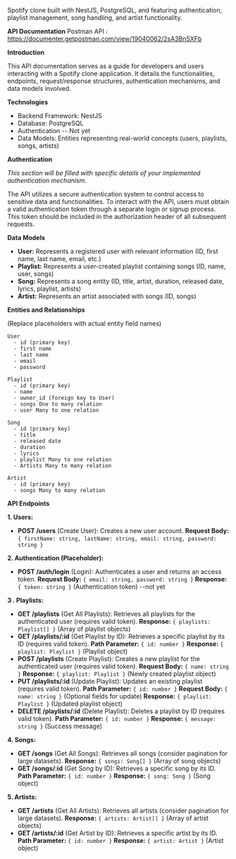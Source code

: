 Spotify clone built with NestJS, PostgreSQL, and featuring authentication, playlist management, song handling, and artist functionality.

**API Documentation**
Postman API : https://documenter.getpostman.com/view/19040062/2sA3Bn5XFb

**Introduction**

This API documentation serves as a guide for developers and users interacting with a Spotify clone application. It details the functionalities, endpoints, request/response structures, authentication mechanisms, and data models involved.

**Technologies**

- Backend Framework: NestJS
- Database: PostgreSQL
- Authentication -- Not yet
- Data Models: Entities representing real-world concepts (users, playlists, songs, artists)

**Authentication**

_This section will be filled with specific details of your implemented authentication mechanism._

The API utilizes a secure authentication system to control access to sensitive data and functionalities. To interact with the API, users must obtain a valid authentication token through a separate login or signup process. This token should be included in the authorization header of all subsequent requests.

**Data Models**

- **User:** Represents a registered user with relevant information (ID, first name, last name, email, etc.)
- **Playlist:** Represents a user-created playlist containing songs (ID, name, user, songs)
- **Song:** Represents a song entity (ID, title, artist, duration, released date, lyrics, playlist, artists)
- **Artist:** Represents an artist associated with songs (ID, songs)

**Entities and Relationships**

(Replace placeholders with actual entity field names)

```
User
  - id (primary key)
  - first name
  - last name
  - email
  - password

Playlist
  - id (primary key)
  - name
  - owner_id (foreign key to User)
  - songs One to many relation
  - user Many to one relation

Song
  - id (primary key)
  - title
  - released date
  - duration
  - lyrics
  - playlist Many to one relation
  - Artists Many to many relation

Artist
  - id (primary key)
  - songs Many to many relation
```

**API Endpoints**

**1. Users:**

- **POST /users** (Create User): Creates a new user account. **Request Body:** `{ firstName: string, lastName: string, email: string, password: string }`

**2. Authentication (Placeholder):**

- **POST /auth/login** (Login): Authenticates a user and returns an access token. **Request Body:** `{ email: string, password: string }` **Response:** `{ token: string }` (Authentication token) --not yet

**3 . Playlists:**

- **GET /playlists** (Get All Playlists): Retrieves all playlists for the authenticated user (requires valid token). **Response:** `{ playlists: Playlist[] }` (Array of playlist objects)
- **GET /playlists/:id** (Get Playlist by ID): Retrieves a specific playlist by its ID (requires valid token). **Path Parameter:** `{ id: number }` **Response:** `{ playlist: Playlist }` (Playlist object)
- **POST /playlists** (Create Playlist): Creates a new playlist for the authenticated user (requires valid token). **Request Body:** `{ name: string }` **Response:** `{ playlist: Playlist }` (Newly created playlist object)
- **PUT /playlists/:id** (Update Playlist): Updates an existing playlist (requires valid token). **Path Parameter:** `{ id: number }` **Request Body:** `{ name: string }` (Optional fields for update) **Response:** `{ playlist: Playlist }` (Updated playlist object)
- **DELETE /playlists/:id** (Delete Playlist): Deletes a playlist by ID (requires valid token). **Path Parameter:** `{ id: number }` **Response:** `{ message: string }` (Success message)

**4. Songs:**

- **GET /songs** (Get All Songs): Retrieves all songs (consider pagination for large datasets). **Response:** `{ songs: Song[] }` (Array of song objects)
- **GET /songs/:id** (Get Song by ID): Retrieves a specific song by its ID. **Path Parameter:** `{ id: number }` **Response:** `{ song: Song }` (Song object)

**5. Artists:**

- **GET /artists** (Get All Artists): Retrieves all artists (consider pagination for large datasets). **Response:** `{ artists: Artist[] }` (Array of artist objects)
- **GET /artists/:id** (Get Artist by ID): Retrieves a specific artist by its ID. **Path Parameter:** `{ id: number }` **Response:** `{ artist: Artist }` (Artist object)
